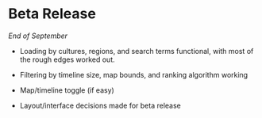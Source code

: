 # Beta Release #
_End of September_

  * Loading by cultures, regions, and search terms functional, with most of the rough edges worked out.

  * Filtering by timeline size, map bounds, and ranking algorithm working

  * Map/timeline toggle (if easy)

  * Layout/interface decisions made for beta release